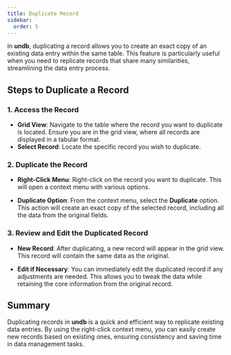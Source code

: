 ```yaml
---
title: Duplicate Record
sidebar:
  order: 5
---
```


In **undb**, duplicating a record allows you to create an exact copy of an existing data entry within the same table. This feature is particularly useful when you need to replicate records that share many similarities, streamlining the data entry process.

## Steps to Duplicate a Record

### 1. Access the Record

- **Grid View**: Navigate to the table where the record you want to duplicate is located. Ensure you are in the grid view, where all records are displayed in a tabular format.
- **Select Record**: Locate the specific record you wish to duplicate.

### 2. Duplicate the Record

- **Right-Click Menu**: Right-click on the record you want to duplicate. This will open a context menu with various options.

- **Duplicate Option**: From the context menu, select the **Duplicate** option. This action will create an exact copy of the selected record, including all the data from the original fields.

### 3. Review and Edit the Duplicated Record

- **New Record**: After duplicating, a new record will appear in the grid view. This record will contain the same data as the original.

- **Edit if Necessary**: You can immediately edit the duplicated record if any adjustments are needed. This allows you to tweak the data while retaining the core information from the original record.

## Summary

Duplicating records in **undb** is a quick and efficient way to replicate existing data entries. By using the right-click context menu, you can easily create new records based on existing ones, ensuring consistency and saving time in data management tasks.
